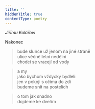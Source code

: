 ```yaml
---
title: ''
hiddenTitle: true
contentType: poetry
---
```


<section>

>   

</section>

<section>

>   

</section>

<section>

_Jiřímu Kolářovi_

Nakonec

> bude slunce už jenom na jiné straně  
> ulice věčně letní nedělní  
> chodci se vracejí od vody

</section>

<section>

> a my  
> jako bychom vždycky bydleli  
> jen v pokoji s očima do zdi  
> budeme snít na postelích

</section>

<section>

> o tom jak snadno  
> dojdeme ke dveřím

</section>
